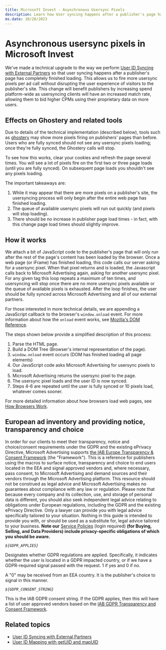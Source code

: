 ```yaml
---
title: Microsoft Invest - Asynchronous Usersync Pixels
description: Learn how User syncing happens after a publisher's page has finished loading. This allows to fire more usersync pixels per ad call without disrupting the user experience of visitors to the publisher's site. 
ms.date: 10/28/2023
---
```



# Asynchronous usersync pixels in Microsoft Invest

We've made a technical upgrade to the way we perform
[User ID Syncing with External Partners](user-id-syncing-with-external-partners.md) so that user syncing happens after
a publisher's page has completely finished loading. This allows us to
fire more usersync pixels per ad call without disrupting the user
experience of visitors to the publisher's site. This change will benefit
publishers by increasing spend platform-wide as usersyncing clients will
have an increased match rate, allowing them to bid higher CPMs using
their proprietary data on more users.

## Effects on Ghostery and related tools

Due to details of the technical implementation (described below), tools
such as [ghostery](http://www.ghostery.com) may show more pixels firing on publishers'
pages than before. Users who are fully synced should not see any
usersync pixels loading; once they're fully synced, the Ghostery calls
will stop.

To see how this works, clear your cookies and refresh the page several
times. You will see a lot of pixels fire on the first two or three page
loads (until you are fully synced). On subsequent page loads you
shouldn't see any pixels loading.

The important takeaways are:

1.  While it may appear that there are more pixels on a publisher's
    site, the usersyncing process will only begin after the entire web
    page has finished loading.
1.  The queue of available usersync pixels will run out quickly (and
    pixels will stop loading).
1.  There should be no increase in publisher page load times - in fact,
    with this change page load times should slightly improve.

## How it works

We attach a bit of JavaScript code to the publisher's page that will
only run after the rest of the page's content has been loaded by the
browser. Once a web page (or iFrame) has finished loading, this code
calls our server asking for a usersync pixel. When that pixel returns
and is loaded, the Javascript calls back to
Microsoft Advertising again, asking for another usersync pixel.
For any given tag this loop repeats a maximum of ten times, and
usersyncing will stop once there are no more usersync pixels available
or the queue of available pixels is exhausted. After the loop finishes,
the user should be fully synced across Microsoft Advertising and
all of our external partners.

For those interested in more technical details, we are appending a
JavaScript callback to the browser's `window.onload` event. For more
information about how the `onload` event works, see [Mozilla's DOM Reference](https://developer.mozilla.org/en-US/docs/Web/API/GlobalEventHandlers.onload?redirectlocale=en-US&amp;redirectslug=Web%2FAPI%2Fwindow.onload).

The steps shown below provide a simplified description of this process:

1. Parse the HTML page.
1. Build a DOM Tree (Browser's internal representation of the page).
1. `window.onload` event occurs (DOM has finished loading all page
    elements)
1. Our JavaScript code asks Microsoft Advertising for usersync
    pixels to load.
1. Microsoft Advertising returns the usersync pixel to the
    page.
1. The usersync pixel loads and the user ID is now synced.
1. Steps 4-6 are repeated until the user is fully synced or 10 pixels load, whatever comes sooner.

For more detailed information about how browsers load web pages, see [How Browsers Work](http://www.html5rocks.com/en/tutorials/internals/howbrowserswork/).

## European ad inventory and providing notice, transparency and choice

In order for our clients to meet their transparency, notice and
choice/consent requirements under the GDPR and the existing ePrivacy
Directive, Microsoft Advertising
supports [the IAB Europe Transparency &amp; Consent Framework](http://advertisingconsent.eu/) (the "Framework").
This is a reference for publishers using the macros to surface notice,
transparency and choice to end users located in the EEA and signal
approved vendors and, where necessary, pass consent, to
Microsoft Advertising and demand sources and their vendors
through the Microsoft Advertising platform. This resource should
not be construed as legal advice and Microsoft Advertising makes
no guarantees about compliance with any law or regulation. Please note
that because every company and its collection, use, and storage of
personal data is different, you should also seek independent legal
advice relating to obligations under European regulations, including the
GDPR and the existing ePrivacy Directive. Only a lawyer can provide you
with legal advice specifically tailored to your situation. Nothing in
this guide is intended to provide you with, or should be used as a
substitute for, legal advice tailored to your business. **Note our**
 [Service Policies](https://wiki.xandr.com/display/policies/Home) (login required) **(for Buying,
Selling, and Data Providers) include privacy-specific obligations of
which you should be aware.**

*`${GDPR_APPLIES}`*

Designates whether GDPR regulations are applied. Specifically, it
indicates whether the user is located in a GDPR impacted country, or if
we have a GDPR-required signal passed with the request. 1 if yes and 0
if no.

A "0" may be received from an EEA country. It is the publisher's choice
to signal in this manner.

*`${GDPR_CONSENT_STRING}`*

This is the IAB GDPR consent string. If the GDPR applies, then this will
have a list of user approved vendors based on the [IAB GDPR Transparency and Consent
Framework](https://github.com/InteractiveAdvertisingBureau/GDPR-Transparency-and-Consent-Framework).

## Related topics

- [User ID Syncing with External Partners](user-id-syncing-with-external-partners.md)
- [User ID Mapping with getUID and mapUID](user-id-mapping-with-getuid-and-mapuid.md)
